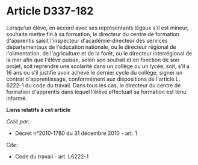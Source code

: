 # Article D337-182

Lorsqu'un élève, en accord avec ses représentants légaux s'il est mineur, souhaite mettre fin à sa formation, le directeur du
centre de formation d'apprentis saisit l'inspecteur d'académie-directeur des services départementaux de l'éducation
nationale, ou le directeur régional de l'alimentation, de l'agriculture et de la forêt, ou le directeur interrégional de la
mer afin que l'élève puisse, selon son souhait et en fonction de son projet, soit reprendre une scolarité dans un collège ou
un lycée, soit, s'il a 16 ans ou s'il justifie avoir achevé le dernier cycle du collège, signer un contrat d'apprentissage,
conformément aux dispositions de l'article L. 6222-1 du code du travail. Dans tous les cas, le directeur du centre de
formation d'apprentis dans lequel l'élève effectuait sa formation est tenu informé.

**Liens relatifs à cet article**

_Créé par_:

  - Décret n°2010-1780 du 31 décembre 2010 - art. 1

_Cite_:

  - Code du travail - art. L6222-1
